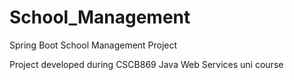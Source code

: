 # School_Management
Spring Boot School Management Project 

Project developed during CSCB869 Java Web Services uni course 
